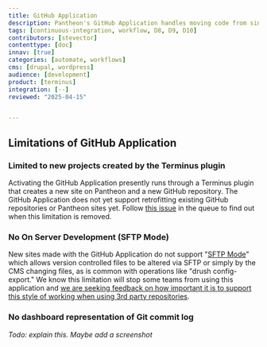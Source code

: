 ```yaml
---
title: GitHub Application
description: Pantheon's GitHub Application handles moving code from single GitHub repositories to individual Pantheon sites.
tags: [continuous-integration, workflow, D8, D9, D10]
contributors: [stevector]
contenttype: [doc]
innav: [true]
categories: [automate, workflows]
cms: [drupal, wordpress]
audience: [development]
product: [terminus]
integration: [--]
reviewed: "2025-04-15"


---
```




## Limitations of GitHub Application
### Limited to new projects created by the Terminus plugin

Activating the GitHub Application presently runs through a Terminus plugin that creates a new site on Pantheon and a new GitHub repository. The GitHub Application does not yet support retrofitting existing GitHub repositories or Pantheon sites yet. Follow [this issue](https://github.com/pantheon-systems/terminus-repository-plugin/issues/52) in the queue to find out when this limitation is removed.

### No On Server Development  (SFTP Mode)

New sites made with the GitHub Application do not support "[SFTP Mode](/guides/sftp)" which allows version controlled files to be altered via SFTP or simply by the CMS changing files, as is common with operations like "drush config-export." We know this limitation will stop some teams from using this application and [we are seeking feedback on how important it is to support this style of working when using 3rd party repositories](https://roadmap.pantheon.io/c/115-github-gitlab-and-bitbucket-integration).

### No dashboard representation of Git commit log

_Todo: explain this. Maybe add a screenshot_


